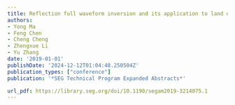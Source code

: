 ```yaml
---
title: Reflection full waveform inversion and its application to land data
authors:
- Yong Ma
- Feng Chen
- Cheng Cheng
- Zhengxue Li
- Yu Zhang
date: '2019-01-01'
publishDate: '2024-12-12T01:04:48.250504Z'
publication_types: ["conference"]
publication: '*SEG Technical Program Expanded Abstracts*'

url_pdf: https://library.seg.org/doi/10.1190/segam2019-3214075.1
---
```

